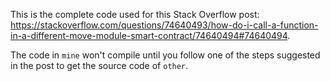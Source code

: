This is the complete code used for this Stack Overflow post: https://stackoverflow.com/questions/74640493/how-do-i-call-a-function-in-a-different-move-module-smart-contract/74640494#74640494.

The code in `mine` won't compile until you follow one of the steps suggested in the post to get the source code of `other`.
